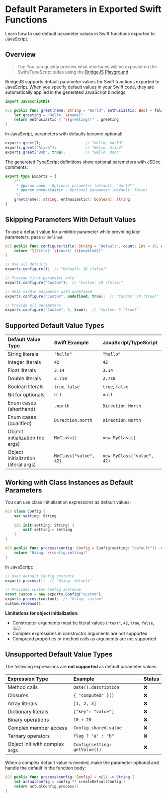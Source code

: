 # Default Parameters in Exported Swift Functions

Learn how to use default parameter values in Swift functions exported to JavaScript.

## Overview

> Tip: You can quickly preview what interfaces will be exposed on the Swift/TypeScript sides using the [BridgeJS Playground](https://swiftwasm.org/JavaScriptKit/PlayBridgeJS/).

BridgeJS supports default parameter values for Swift functions exported to JavaScript. When you specify default values in your Swift code, they are automatically applied in the generated JavaScript bindings.

```swift
import JavaScriptKit

@JS public func greet(name: String = "World", enthusiastic: Bool = false) -> String {
    let greeting = "Hello, \(name)"
    return enthusiastic ? "\(greeting)!" : greeting
}
```

In JavaScript, parameters with defaults become optional:

```javascript
exports.greet();                    // "Hello, World"
exports.greet("Alice");             // "Hello, Alice"
exports.greet("Bob", true);         // "Hello, Bob!"
```

The generated TypeScript definitions show optional parameters with JSDoc comments:

```typescript
export type Exports = {
    /**
     * @param name - Optional parameter (default: "World")
     * @param enthusiastic - Optional parameter (default: false)
     */
    greet(name?: string, enthusiastic?: boolean): string;
}
```

## Skipping Parameters With Default Values

To use a default value for a middle parameter while providing later parameters, pass `undefined`:

```swift
@JS public func configure(title: String = "Default", count: Int = 10, enabled: Bool = false) -> String {
    return "\(title): \(count) (\(enabled))"
}
```

```javascript
// Use all defaults
exports.configure();  // "Default: 10 (false)"

// Provide first parameter only
exports.configure("Custom");  // "Custom: 10 (false)"

// Skip middle parameter with undefined
exports.configure("Custom", undefined, true);  // "Custom: 10 (true)"

// Provide all parameters
exports.configure("Custom", 5, true);  // "Custom: 5 (true)"
```

## Supported Default Value Types

| Default Value Type | Swift Example | JavaScript/TypeScript |
|:-------------------|:-------------|:----------------------|
| String literals | `"hello"` | `"hello"` |
| Integer literals | `42` | `42` |
| Float literals | `3.14` | `3.14` |
| Double literals | `2.718` | `2.718` |
| Boolean literals | `true`, `false` | `true`, `false` |
| Nil for optionals | `nil` | `null` |
| Enum cases (shorthand) | `.north` | `Direction.North` |
| Enum cases (qualified) | `Direction.north` | `Direction.North` |
| Object initialization (no args) | `MyClass()` | `new MyClass()` |
| Object initialization (literal args) | `MyClass("value", 42)` | `new MyClass("value", 42)` |

## Working with Class Instances as Default Parameters

You can use class initialization expressions as default values:

```swift
@JS class Config {
    var setting: String
    
    @JS init(setting: String) {
        self.setting = setting
    }
}

@JS public func process(config: Config = Config(setting: "default")) -> String {
    return "Using: \(config.setting)"
}
```

In JavaScript:

```javascript
// Uses default Config instance
exports.process();  // "Using: default"

// Provides custom Config instance
const custom = new exports.Config("custom");
exports.process(custom);  // "Using: custom"
custom.release();
```

**Limitations for object initialization:**
- Constructor arguments must be literal values (`"text"`, `42`, `true`, `false`, `nil`)
- Complex expressions in constructor arguments are not supported
- Computed properties or method calls as arguments are not supported

## Unsupported Default Value Types

The following expressions are **not supported** as default parameter values:

| Expression Type | Example | Status |
|:----------------|:--------|:-------|
| Method calls | `Date().description` | ❌ |
| Closures | `{ "computed" }()` | ❌ |
| Array literals | `[1, 2, 3]` | ❌ |
| Dictionary literals | `["key": "value"]` | ❌ |
| Binary operations | `10 + 20` | ❌ |
| Complex member access | `Config.shared.value` | ❌ |
| Ternary operators | `flag ? "a" : "b"` | ❌ |
| Object init with complex args | `Config(setting: getValue())` | ❌ |

When a complex default value is needed, make the parameter optional and handle the default in the function body:

```swift
@JS public func process(config: Config? = nil) -> String {
    let actualConfig = config ?? createDefaultConfig()
    return actualConfig.process()
}
```
